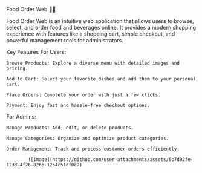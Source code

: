 Food Order Web 🍔🍹
 
Food Order Web is an intuitive web application that allows users to browse, select, and order food and beverages online. It provides a modern shopping experience with features like a shopping cart, simple checkout, and powerful management tools for administrators.<br>

Key Features
  For Users:
    
    Browse Products: Explore a diverse menu with detailed images and pricing.
    
    Add to Cart: Select your favorite dishes and add them to your personal cart.
    
    Place Orders: Complete your order with just a few clicks.
    
    Payment: Enjoy fast and hassle-free checkout options.

  For Admins:
  
    Manage Products: Add, edit, or delete products.
    
    Manage Categories: Organize and optimize product categories.
    
    Order Management: Track and process customer orders efficiently.

            ![image](https://github.com/user-attachments/assets/6c7d92fe-1233-4f26-8266-1254c51df0e2)


